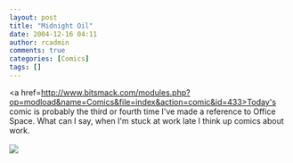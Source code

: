 ```yaml
---
layout: post
title: "Midnight Oil"
date: 2004-12-16 04:11
author: rcadmin
comments: true
categories: [Comics]
tags: []
---
```

<a href=http://www.bitsmack.com/modules.php?op=modload&name=Comics&file=index&action=comic&id=433>Today's comic</a> is probably the third or fourth time I've made a reference to Office Space. What can I say, when I'm stuck at work late I think up comics about work.<Br><br><!--more--><img src='http://dl.bitsmack.com/comics/20041216.png'   />
